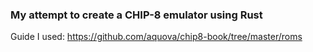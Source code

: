 ### My attempt to create a CHIP-8 emulator using Rust
Guide I used: https://github.com/aquova/chip8-book/tree/master/roms
